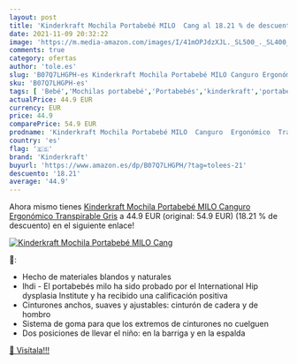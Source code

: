 ```yaml
---
layout: post
title: 'Kinderkraft Mochila Portabebé MILO  Cang al 18.21 % de descuento'
date: 2021-11-09 20:32:22
image: 'https://m.media-amazon.com/images/I/41mOPJdzXJL._SL500_._SL400_.jpg'
comments: true
category: ofertas
author: 'tole.es'
slug: 'B07Q7LHGPH-es Kinderkraft Mochila Portabebé MILO Canguro Ergonómico...'
sku: 'B07Q7LHGPH-es'
tags: [ 'Bebé','Mochilas portabebé','Portabebés','kinderkraft','portabebé', ]
actualPrice: 44.9 EUR
currency: EUR
price: 44.9
comparePrice: 54.9 EUR
prodname: 'Kinderkraft Mochila Portabebé MILO  Canguro  Ergonómico  Transpirable  Gris'
country: 'es'
flag: '🇪🇸'
brand: 'Kinderkraft'
buyurl: 'https://www.amazon.es/dp/B07Q7LHGPH/?tag=tolees-21'
descuento: '18.21'
average: '44.9'
---
```


Ahora mismo tienes [Kinderkraft Mochila Portabebé MILO  Canguro  Ergonómico  Transpirable  Gris](https://www.amazon.es/dp/B07Q7LHGPH/?tag=tolees-21) a 44.9 EUR (original: 54.9 EUR) (18.21 %  de descuento) en el siguiente enlace!

[![Kinderkraft Mochila Portabebé MILO  Cang](https://m.media-amazon.com/images/I/41mOPJdzXJL._SL500_._SL400_.jpg)](https://www.amazon.es/dp/B07Q7LHGPH/?tag=tolees-21)

🔎:

- Hecho de materiales blandos y naturales
- Ihdi - El portabebés milo ha sido probado por el International Hip dysplasia Institute y ha recibido una calificación positiva
- Cinturones anchos, suaves y ajustables: cinturón de cadera y de hombro
- Sistema de goma para que los extremos de cinturones no cuelguen
- Dos posiciones de llevar el niño: en la barriga y en la espalda

[🛒 Visítala!!!](https://www.amazon.es/dp/B07Q7LHGPH/?tag=tolees-21)
